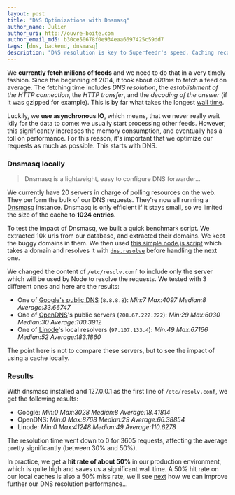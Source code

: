 ```yaml
---
layout: post
title: "DNS Optimizations with Dnsmasq"
author_name: Julien
author_uri: http://ouvre-boite.com
author_email_md5: b30ce50678f0e934eaa6697425c59dd7
tags: [dns, backend, dnsmasq]
description: "DNS resolution is key to Superfeedr's speed. Caching records is hence very important. Here we show how using Dnsmasq helps us speed things up."
---
```


We **currently fetch milions of feeds** and we need to do that in a very timely fashion. Since the beginning of 2014, it took about *600ms* to fetch a feed on average. The fetching time includes *DNS resolution*, the *establishment of the HTTP connection*, the *HTTP transfer*, and the *decoding of the answer* (if it was gzipped for example). This is by far what takes the longest [wall time](http://en.wikipedia.org/wiki/Wall-clock_time).

Luckily, we **use asynchronous IO**, which means, that we never really wait idly for the data to come: we usually start processing other feeds. However, this significantly increases the memory consumption, and eventually has a toll on performance. For this reason, it's important that we optimize our requests as much as possible. This starts with DNS.

### Dnsmasq locally

> Dnsmasq is a lightweight, easy to configure DNS forwarder...

We currently have 20 servers in charge of polling resources on the web. They perform the bulk of our DNS requests. They're now all running a [Dnsmasq](http://dnsmasq.org/) instance. Dnsmasq is only efficient if it stays small, so we limited the size of the cache to **1024 entries**.

To test the impact of Dnsmasq, we built a quick benchmark script. We extracted 10k urls from our database, and extracted their domains. We kept the buggy domains in them. We then used [this simple node.js script](https://gist.github.com/julien51/9208115) which takes a domain and resolves it with [`dns.resolve`](http://nodejs.org/api/dns.html#dns_dns_resolve_domain_rrtype_callback) before handling the next one. 

We changed the content of `/etc/resolv.conf` to include only the server which will be used by Node to resolve the requests. We tested with 3 different ones and here are the results:

* One of [Google's public DNS](https://developers.google.com/speed/public-dns/?csw=1) (`8.8.8.8`): *Min:7 Max:4097 Median:8 Average:33.66747*
* One of [OpenDNS](http://www.opendns.com/)'s public servers (`208.67.222.222`): *Min:29 Max:6030 Median:30 Average:100.3912*
* One of [Linode](https://www.linode.com/)'s local resolvers (`97.107.133.4`): *Min:49 Max:67166 Median:52 Average:183.1860*

The point here is not to compare these servers, but to see the impact of using a cache locally.

### Results

With dnsmasq installed and 127.0.0.1 as the first line of `/etc/resolv.conf`, we get the following results:

* Google: *Min:0 Max:3028 Median:8 Average:18.41814*
* OpenDNS: *Min:0 Max:8768 Median:29 Average:66.38854*
* Linode: *Min:0 Max:41248 Median:49 Average:110.6278*

The resolution time went down to 0 for 3605 requests, affecting the average pretty significantly (between 30% and 50%).

In practice, we get a **hit rate of about 50%** in our production environment, which is quite high and saves us a significant wall time. A 50% hit rate on our local caches is also a 50% miss rate, we'll see [next](/dns-optimizations-with-unbound/) how we can improve further our DNS resolution performance... 

